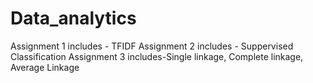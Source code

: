 # Data_analytics
Assignment 1 includes - TFIDF
Assignment 2 includes - Suppervised Classification
Assignment 3 includes-Single linkage, Complete linkage, Average Linkage
